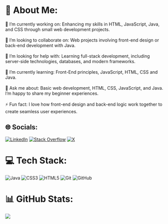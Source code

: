 # 💫 About Me:
🔭 I’m currently working on: Enhancing my skills in HTML, JavaScript, Java, and CSS through small web development projects.<br><br>👯 I’m looking to collaborate on: Web projects involving front-end design or back-end development with Java.<br><br>🤝 I’m looking for help with: Learning full-stack development, including server-side technologies, databases, and modern frameworks.<br><br>🌱 I’m currently learning: Front-End principles, JavaScript, HTML, CSS and Java.<br><br>💬 Ask me about: Basic web development, HTML, CSS, JavaScript, and Java. I’m happy to share my beginner experiences.<br><br>⚡ Fun fact: I love how front-end design and back-end logic work together to create seamless user experiences.


## 🌐 Socials:
[![LinkedIn](https://img.shields.io/badge/LinkedIn-%230077B5.svg?logo=linkedin&logoColor=white)](https://linkedin.com/in/https://www.linkedin.com/in/shivane-rana-77982b2a5/overlay/about-this-profile/) [![Stack Overflow](https://img.shields.io/badge/-Stackoverflow-FE7A16?logo=stack-overflow&logoColor=white)](https://stackoverflow.com/users/23520673) [![X](https://img.shields.io/badge/X-black.svg?logo=X&logoColor=white)](https://x.com/@shivane_rana) 

# 💻 Tech Stack:
![Java](https://img.shields.io/badge/java-%23ED8B00.svg?style=for-the-badge&logo=openjdk&logoColor=white) ![CSS3](https://img.shields.io/badge/css3-%231572B6.svg?style=for-the-badge&logo=css3&logoColor=white) ![HTML5](https://img.shields.io/badge/html5-%23E34F26.svg?style=for-the-badge&logo=html5&logoColor=white) ![Git](https://img.shields.io/badge/git-%23F05033.svg?style=for-the-badge&logo=git&logoColor=white) ![GitHub](https://img.shields.io/badge/github-%23121011.svg?style=for-the-badge&logo=github&logoColor=white)
# 📊 GitHub Stats:
![](https://github-readme-stats.vercel.app/api/top-langs/?username=ShivaneRana&theme=radical&hide_border=true&include_all_commits=false&count_private=false&layout=compact)

<!-- Proudly created with GPRM ( https://gprm.itsvg.in ) -->
